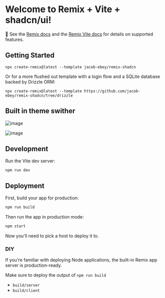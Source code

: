 # Welcome to Remix + Vite + shadcn/ui!

📖 See the [Remix docs](https://remix.run/docs) and the [Remix Vite docs](https://remix.run/docs/en/main/future/vite) for details on supported features.

## Getting Started

```shellscript
npx create-remix@latest --template jacob-ebey/remix-shadcn
```

Or for a more flushed out template with a login flow and a SQLite database backed by Drizzle ORM:

```shellscript
npx create-remix@latest --template https://github.com/jacob-ebey/remix-shadcn/tree/drizzle
```

## Built in theme swither

![image](https://github.com/jacob-ebey/remix-shadcn/assets/12063586/c6ed812c-764f-46b7-af30-26284f55535c)

![image](https://github.com/jacob-ebey/remix-shadcn/assets/12063586/4e378230-3b4b-4b78-8af4-096b30aacf79)

## Development

Run the Vite dev server:

```shellscript
npm run dev
```

## Deployment

First, build your app for production:

```sh
npm run build
```

Then run the app in production mode:

```sh
npm start
```

Now you'll need to pick a host to deploy it to.

### DIY

If you're familiar with deploying Node applications, the built-in Remix app server is production-ready.

Make sure to deploy the output of `npm run build`

- `build/server`
- `build/client`

